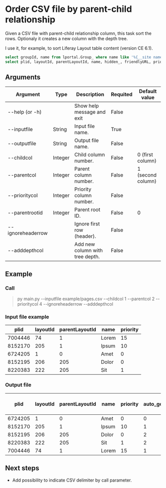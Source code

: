 # Order CSV file by parent-child relationship

Given a CSV file with parent-child relationship column, this task sort the rows. Optionaly it creates a new column with the depth tree.

I use it, for example, to sort Liferay Layout table content (version CE 6.1).

```sql
select groupId, name from lportal.Group_ where name like '%{__site name__}%';  
select plid, layoutId, parentLayoutId, name, hidden_, friendlyURL, priority from lportal.Layout where groupId={__group_id__};
```

## Arguments

| Argument          | Type    | Description                     | Requited | Default value     |
|-------------------|---------|---------------------------------|----------|-------------------|
| --help (or -h)    |         | Show help message and exit      | False    |                   |
| --inputfile       | String  | Input file name.                | True     |                   |
| --outputfile      | String  | Output file name.               | False    |                   |
| --childcol        | Integer | Child column number.            | False    | 0 (first column)  |
| --parentcol       | Integer | Parent column number.           | False    | 1 (second column) |
| --prioritycol     | Integer | Priority column number.         | False    |                   |
| --parentrootid    | Integer | Parent root ID.                 | False    | 0                 |
| --ignoreheaderrow |         | Ignore first row (header).      | False    |                   |
| --adddepthcol     |         | Add new column with tree depth. | False    |                   |

## Example

### Call

> py main.py --inputfile example/pages.csv --childcol 1 --parentcol 2 --prioritycol 4 --ignoreheaderrow --adddepthcol

### Input file example

| plid    | layoutId | parentLayoutId | name  | priority |
|---------|----------|----------------|-------|----------|
| 7004446 | 74       | 1              | Lorem | 15       |
| 8152170 | 205      | 1              | Ipsum | 10       |
| 6724205 | 1        | 0              | Amet  | 0        |
| 8152195 | 206      | 205            | Dolor | 0        |
| 8220383 | 222      | 205            | Sit   | 1        |

### Output file

| plid    | layoutId | parentLayoutId | name  | priority | __ auto_generated_depth_col __ |
|---------|----------|----------------|-------|----------|--------------------------------|
| 6724205 | 1        | 0              | Amet  | 0        | 0                              |
| 8152170 | 205      | 1              | Ipsum | 10       | 1                              |
| 8152195 | 206      | 205            | Dolor | 0        | 2                              |
| 8220383 | 222      | 205            | Sit   | 1        | 2                              |
| 7004446 | 74       | 1              | Lorem | 15       | 1                              |

## Next steps

- Add possibility to indicate CSV delimiter by call parameter.
